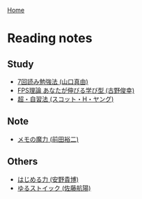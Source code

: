 ---
---
<link rel="stylesheet" href="/assets/css/my-style.css">

[Home](/)

Reading notes
===

## Study

* [7回読み勉強法 (山口真由)](study/7回読み勉強法.md)
* [FPS理論 あなたが伸びる学び型 (古野俊幸)](study/FPS.md)
* [超・自習法 (スコット・H・ヤング)](study/超自習法.md)


## Note

* [メモの魔力 (前田裕二)](note/メモの魔力.md)


## Others

* [はじめる力 (安野貴博)](others/はじめる力.md)
* [ゆるストイック (佐藤航陽)](others/ゆるストイック.md)
